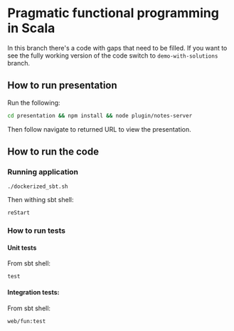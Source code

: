 # Pragmatic functional programming in Scala

In this branch there's a code with gaps that need to be filled. If you want to see the fully
working version of the code switch to `demo-with-solutions` branch.

## How to run presentation

Run the following:

```bash
cd presentation && npm install && node plugin/notes-server
```

Then follow navigate to returned URL to view the presentation.

## How to run the code

### Running application

```
./dockerized_sbt.sh
```

Then withing sbt shell:

```
reStart
```

### How to run tests

#### Unit tests

From sbt shell:

```
test
```

#### Integration tests:

From sbt shell:

```
web/fun:test
```
